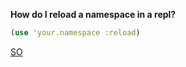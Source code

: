 __How do I reload a namespace in a repl?__

```clojure
(use 'your.namespace :reload)
```
[SO](https://stackoverflow.com/questions/7658981/how-to-reload-a-clojure-file-in-repl)
